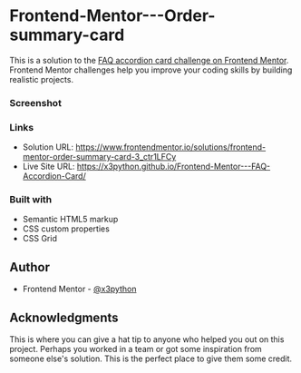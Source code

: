 # Frontend-Mentor---Order-summary-card
This is a solution to the [FAQ accordion card challenge on Frontend Mentor](https://www.frontendmentor.io/challenges/faq-accordion-card-XlyjD0Oam). Frontend Mentor challenges help you improve your coding skills by building realistic projects. 

### Screenshot





### Links

- Solution URL: https://www.frontendmentor.io/solutions/frontend-mentor-order-summary-card-3_ctr1LFCy
- Live Site URL: https://x3python.github.io/Frontend-Mentor---FAQ-Accordion-Card/

### Built with

- Semantic HTML5 markup
- CSS custom properties
- CSS Grid

## Author

- Frontend Mentor - [@x3python](https://www.frontendmentor.io/profile/x3python)


## Acknowledgments

This is where you can give a hat tip to anyone who helped you out on this project. Perhaps you worked in a team or got some inspiration from someone else's solution. This is the perfect place to give them some credit.
